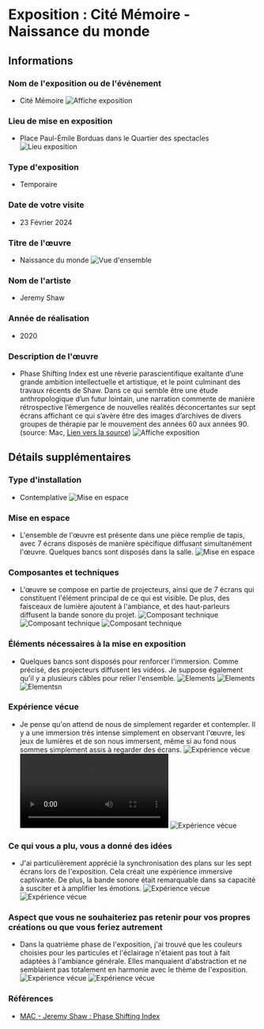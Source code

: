 # Exposition : Cité Mémoire - Naissance du monde

## Informations

### Nom de l'exposition ou de l'événement
- Cité Mémoire
![Affiche exposition](./img/affiche_exposition.JPG)

### Lieu de mise en exposition
- Place Paul-Émile Borduas dans le Quartier des spectacles
![Lieu exposition](./img/moi_devant_edifice.png)

### Type d'exposition
- Temporaire

### Date de votre visite
- 23 Février 2024

### Titre de l'œuvre
- Naissance du monde
![Vue d'ensemble](./img/mise_en_espace_1.JPG)

### Nom de l'artiste
- Jeremy Shaw

### Année de réalisation
- 2020

### Description de l'œuvre
- Phase Shifting Index est une rêverie parascientifique exaltante d’une grande ambition intellectuelle et artistique, et le point culminant des travaux récents de Shaw. Dans ce qui semble être une étude anthropologique d’un futur lointain, une narration commente de manière rétrospective l’émergence de nouvelles réalités déconcertantes sur sept écrans affichant ce qui s’avère être des images d’archives de divers groupes de thérapie par le mouvement des années 60 aux années 90. (source: Mac, [Lien vers la source](https://macm.org/expositions/jeremy-shaw/))
![Affiche exposition](./img/affiche_expo.JPG)

## Détails supplémentaires

### Type d'installation
- Contemplative
![Mise en espace](./img/mise_en_espace_2.JPG)

### Mise en espace
- L'ensemble de l'œuvre est présente dans une pièce remplie de tapis, avec 7 écrans disposés de manière spécifique diffusant simultanément l'œuvre. Quelques bancs sont disposés dans la salle.
![Mise en espace](./img/mise_en_espace_3.JPG)

### Composantes et techniques
- L'œuvre se compose en partie de projecteurs, ainsi que de 7 écrans qui constituent l'élément principal de ce qui est visible. De plus, des faisceaux de lumière ajoutent à l'ambiance, et des haut-parleurs diffusent la bande sonore du projet.
![Composant technique](./img/composant_technique_1.JPG)
![Composant technique](./img/composant_technique_2.JPG)
![Composant technique](./img/composant_technique_3.JPG)

### Éléments nécessaires à la mise en exposition
- Quelques bancs sont disposés pour renforcer l'immersion. Comme précisé, des projecteurs diffusent les vidéos. Je suppose également qu'il y a plusieurs câbles pour relier l'ensemble.
![Elements](./img/element_mise_en_expo_1.JPG)
![Elements](./img/element_mise_en_expo_2.JPG)
![Elementsn](./img/element_mise_en_expo_3.JPG)

### Expérience vécue
- Je pense qu'on attend de nous de simplement regarder et contempler. Il y a une immersion très intense simplement en observant l'œuvre, les jeux de lumières et de son nous immersent, même si au fond nous sommes simplement assis à regarder des écrans.
![Expérience vécue](./img/exp_vecu_13.JPG)
![Vidéo](./img/exp_vecu_2.MOV)
![Expérience vécue](./img/exp_vecu_10.JPG)

### Ce qui vous a plu, vous a donné des idées
- J'ai particulièrement apprécié la synchronisation des plans sur les sept écrans lors de l'exposition. Cela créait une expérience immersive captivante. De plus, la bande sonore était remarquable dans sa capacité à susciter et à amplifier les émotions.
![Expérience vécue](./img/exp_vecu_11.JPG)
![Expérience vécue](./img/exp_vecu_9.JPG)

### Aspect que vous ne souhaiteriez pas retenir pour vos propres créations ou que vous feriez autrement
- Dans la quatrième phase de l'exposition, j'ai trouvé que les couleurs choisies pour les particules et l'éclairage n'étaient pas tout à fait adaptées à l'ambiance générale. Elles manquaient d'abstraction et ne semblaient pas totalement en harmonie avec le thème de l'exposition.
![Expérience vécue](./img/negatif_1.png)
![Expérience vécue](./img/negatif_2.png)

### Références
- [MAC - Jeremy Shaw : Phase Shifting Index](https://macm.org/expositions/jeremy-shaw/)
